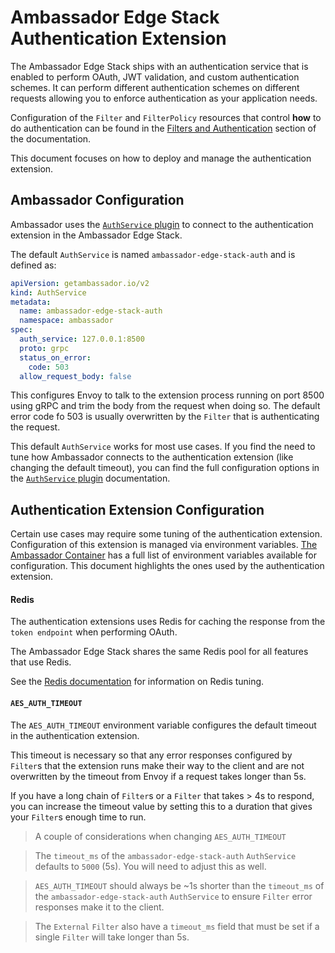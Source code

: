 # Ambassador Edge Stack Authentication Extension

The Ambassador Edge Stack ships with an authentication service that is enabled
to perform OAuth, JWT validation, and custom authentication schemes. It can
perform different authentication schemes on different requests allowing you to
enforce authentication as your application needs.

Configuration of the `Filter` and `FilterPolicy`  resources that control **how**
to do authentication can be found in the 
[Filters and Authentication](../../using/filters) section of the documentation.

This document focuses on how to deploy and manage the authentication extension.

## Ambassador Configuration

Ambassador uses the [`AuthService` plugin](../services/auth-service) 
to connect to the authentication extension in the Ambassador Edge Stack.

The default `AuthService` is named `ambassador-edge-stack-auth` and is defined 
as:

```yaml
apiVersion: getambassador.io/v2
kind: AuthService
metadata:
  name: ambassador-edge-stack-auth
  namespace: ambassador
spec:
  auth_service: 127.0.0.1:8500
  proto: grpc
  status_on_error:
    code: 503
  allow_request_body: false
```

This configures Envoy to talk to the extension process running on port 8500
using gRPC and trim the body from the request when doing so. The default error
code fo 503 is usually overwritten by the `Filter` that is authenticating the 
request.

This default `AuthService` works for most use cases. If you find the need to
tune how Ambassador connects to the authentication extension (like changing the
default timeout), you can find the full configuration options in the 
[`AuthService` plugin](../services/auth-service) documentation.

## Authentication Extension Configuration

Certain use cases may require some tuning of the authentication extension. 
Configuration of this extension is managed via environment variables.
[The Ambassador Container](../environment) has a full list of environment
variables available for configuration. This document highlights the ones used
by the authentication extension.

#### Redis

The authentication extensions uses Redis for caching the response from the 
`token endpoint` when performing OAuth.

The Ambassador Edge Stack shares the same Redis pool for all features that use
Redis.

See the [Redis documentation](../aes-redis) for information on Redis tuning.

#### `AES_AUTH_TIMEOUT`

The `AES_AUTH_TIMEOUT` environment variable configures the default timeout in
the authentication extension.

This timeout is necessary so that any error responses configured by `Filter`s 
that the extension runs make their way to the client and are not overwritten by
the timeout from Envoy if a request takes longer than 5s.

If you have a long chain of `Filter`s or a `Filter` that takes > 4s to respond,
you can increase the timeout value by setting this to a duration that gives your
`Filter`s enough time to run.

> A couple of considerations when changing `AES_AUTH_TIMEOUT`

> The `timeout_ms` of the `ambassador-edge-stack-auth` `AuthService` defaults
> to `5000` (5s). You will need to adjust this as well.

> `AES_AUTH_TIMEOUT` should always be ~1s shorter than the `timeout_ms` of
> the `ambassador-edge-stack-auth` `AuthService` to ensure `Filter` error
> responses make it to the client.

> The `External` `Filter` also have a `timeout_ms` field that must be set if
> a single `Filter` will take longer than 5s.